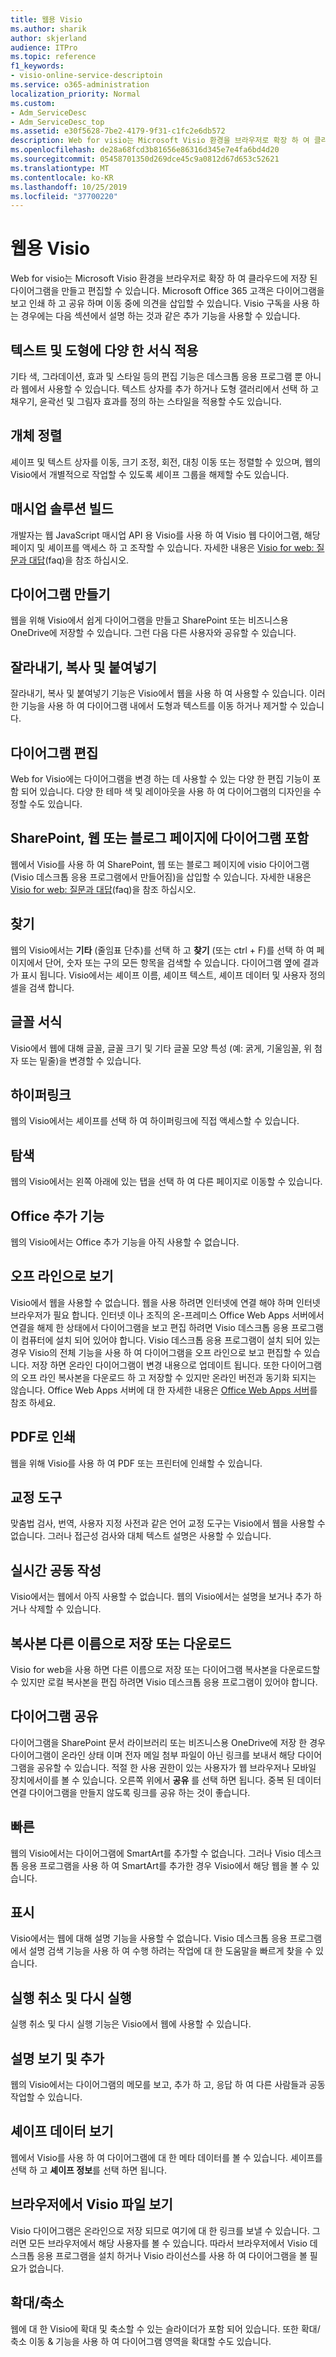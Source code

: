 ```yaml
---
title: 웹용 Visio
ms.author: sharik
author: skjerland
audience: ITPro
ms.topic: reference
f1_keywords:
- visio-online-service-descriptoin
ms.service: o365-administration
localization_priority: Normal
ms.custom:
- Adm_ServiceDesc
- Adm_ServiceDesc_top
ms.assetid: e30f5628-7be2-4179-9f31-c1fc2e6db572
description: Web for visio는 Microsoft Visio 환경을 브라우저로 확장 하 여 클라우드에 저장 된 다이어그램을 만들고 편집할 수 있습니다. Microsoft Office 365 고객은 다이어그램을 보고 인쇄 하 고 공유 하며 이동 중에 의견을 삽입할 수 있습니다.
ms.openlocfilehash: de28a68fcd3b81656e86316d345e7e4fa6bd4d20
ms.sourcegitcommit: 05458701350d269dce45c9a0812d67d653c52621
ms.translationtype: MT
ms.contentlocale: ko-KR
ms.lasthandoff: 10/25/2019
ms.locfileid: "37700220"
---
```

# <a name="visio-for-the-web"></a>웹용 Visio

Web for visio는 Microsoft Visio 환경을 브라우저로 확장 하 여 클라우드에 저장 된 다이어그램을 만들고 편집할 수 있습니다. Microsoft Office 365 고객은 다이어그램을 보고 인쇄 하 고 공유 하며 이동 중에 의견을 삽입할 수 있습니다. Visio 구독을 사용 하는 경우에는 다음 섹션에서 설명 하는 것과 같은 추가 기능을 사용할 수 있습니다.
  
## <a name="apply-rich-formatting-to-text-and-shapes"></a>텍스트 및 도형에 다양 한 서식 적용

기타 색, 그라데이션, 효과 및 스타일 등의 편집 기능은 데스크톱 응용 프로그램 뿐 아니라 웹에서 사용할 수 있습니다. 텍스트 상자를 추가 하거나 도형 갤러리에서 선택 하 고 채우기, 윤곽선 및 그림자 효과를 정의 하는 스타일을 적용할 수도 있습니다.
  
## <a name="arrange-objects"></a>개체 정렬

셰이프 및 텍스트 상자를 이동, 크기 조정, 회전, 대칭 이동 또는 정렬할 수 있으며, 웹의 Visio에서 개별적으로 작업할 수 있도록 셰이프 그룹을 해제할 수도 있습니다.
  
## <a name="build-mashup-solutions"></a>매시업 솔루션 빌드

개발자는 웹 JavaScript 매시업 API 용 Visio를 사용 하 여 Visio 웹 다이어그램, 해당 페이지 및 셰이프를 액세스 하 고 조작할 수 있습니다. 자세한 내용은 [Visio for web: 질문과 대답](https://support.office.com/article/e6647040-2fca-42ec-9fa5-d16a4e39e0ee)(faq)을 참조 하십시오.
  
## <a name="create-diagrams"></a>다이어그램 만들기

웹을 위해 Visio에서 쉽게 다이어그램을 만들고 SharePoint 또는 비즈니스용 OneDrive에 저장할 수 있습니다. 그런 다음 다른 사용자와 공유할 수 있습니다.
  
## <a name="cut-copy-and-paste"></a>잘라내기, 복사 및 붙여넣기

잘라내기, 복사 및 붙여넣기 기능은 Visio에서 웹을 사용 하 여 사용할 수 있습니다. 이러한 기능을 사용 하 여 다이어그램 내에서 도형과 텍스트를 이동 하거나 제거할 수 있습니다.
  
## <a name="edit-diagrams"></a>다이어그램 편집

Web for Visio에는 다이어그램을 변경 하는 데 사용할 수 있는 다양 한 편집 기능이 포함 되어 있습니다. 다양 한 테마 색 및 레이아웃을 사용 하 여 다이어그램의 디자인을 수정할 수도 있습니다.
  
## <a name="embed-diagram-in-a-sharepoint-web-or-blog-page"></a>SharePoint, 웹 또는 블로그 페이지에 다이어그램 포함

웹에서 Visio를 사용 하 여 SharePoint, 웹 또는 블로그 페이지에 visio 다이어그램 (Visio 데스크톱 응용 프로그램에서 만들어짐)을 삽입할 수 있습니다. 자세한 내용은 [Visio for web: 질문과 대답](https://support.office.com/article/e6647040-2fca-42ec-9fa5-d16a4e39e0ee)(faq)을 참조 하십시오.
  
## <a name="find"></a>찾기

웹의 Visio에서는 **기타** (줄임표 단추)를 선택 하 고 **찾기** (또는 ctrl + F)를 선택 하 여 페이지에서 단어, 숫자 또는 구의 모든 항목을 검색할 수 있습니다. 다이어그램 옆에 결과가 표시 됩니다. Visio에서는 셰이프 이름, 셰이프 텍스트, 셰이프 데이터 및 사용자 정의 셀을 검색 합니다.
  
## <a name="font-formatting"></a>글꼴 서식

Visio에서 웹에 대해 글꼴, 글꼴 크기 및 기타 글꼴 모양 특성 (예: 굵게, 기울임꼴, 위 첨자 또는 밑줄)을 변경할 수 있습니다.
  
## <a name="hyperlinks"></a>하이퍼링크

웹의 Visio에서는 셰이프를 선택 하 여 하이퍼링크에 직접 액세스할 수 있습니다.
  
## <a name="navigation"></a>탐색

웹의 Visio에서는 왼쪽 아래에 있는 탭을 선택 하 여 다른 페이지로 이동할 수 있습니다.
  
## <a name="office-add-ins"></a>Office 추가 기능

웹의 Visio에서는 Office 추가 기능을 아직 사용할 수 없습니다.
  
## <a name="offline-viewing"></a>오프 라인으로 보기

Visio에서 웹을 사용할 수 없습니다. 웹을 사용 하려면 인터넷에 연결 해야 하며 인터넷 브라우저가 필요 합니다. 인터넷 이나 조직의 온-프레미스 Office Web Apps 서버에서 연결을 해제 한 상태에서 다이어그램을 보고 편집 하려면 Visio 데스크톱 응용 프로그램이 컴퓨터에 설치 되어 있어야 합니다. Visio 데스크톱 응용 프로그램이 설치 되어 있는 경우 Visio의 전체 기능을 사용 하 여 다이어그램을 오프 라인으로 보고 편집할 수 있습니다. 저장 하면 온라인 다이어그램이 변경 내용으로 업데이트 됩니다. 또한 다이어그램의 오프 라인 복사본을 다운로드 하 고 저장할 수 있지만 온라인 버전과 동기화 되지는 않습니다. Office Web Apps 서버에 대 한 자세한 내용은 [Office Web Apps 서버](https://docs.microsoft.com/webappsserver/how-office-web-apps-work-on-premises-with-sharepoint-2013)를 참조 하세요.
  
## <a name="print-to-pdf"></a>PDF로 인쇄

웹을 위해 Visio를 사용 하 여 PDF 또는 프린터에 인쇄할 수 있습니다.
  
## <a name="proofing-tools"></a>교정 도구

맞춤법 검사, 번역, 사용자 지정 사전과 같은 언어 교정 도구는 Visio에서 웹을 사용할 수 없습니다. 그러나 접근성 검사와 대체 텍스트 설명은 사용할 수 있습니다.
  
## <a name="real-time-co-authoring"></a>실시간 공동 작성

Visio에서는 웹에서 아직 사용할 수 없습니다. 웹의 Visio에서는 설명을 보거나 추가 하거나 삭제할 수 있습니다.
  
## <a name="save-as-or-download-a-copy"></a>복사본 다른 이름으로 저장 또는 다운로드

Visio for web을 사용 하면 다른 이름으로 저장 또는 다이어그램 복사본을 다운로드할 수 있지만 로컬 복사본을 편집 하려면 Visio 데스크톱 응용 프로그램이 있어야 합니다.
  
## <a name="share-a-diagram"></a>다이어그램 공유

다이어그램을 SharePoint 문서 라이브러리 또는 비즈니스용 OneDrive에 저장 한 경우 다이어그램이 온라인 상태 이며 전자 메일 첨부 파일이 아닌 링크를 보내서 해당 다이어그램을 공유할 수 있습니다. 적절 한 사용 권한이 있는 사용자가 웹 브라우저나 모바일 장치에서이를 볼 수 있습니다. 오른쪽 위에서 **공유** 를 선택 하면 됩니다. 중복 된 데이터 연결 다이어그램을 만들지 않도록 링크를 공유 하는 것이 좋습니다.
  
## <a name="smartart"></a>빠른

웹의 Visio에서는 다이어그램에 SmartArt를 추가할 수 없습니다. 그러나 Visio 데스크톱 응용 프로그램을 사용 하 여 SmartArt를 추가한 경우 Visio에서 해당 웹을 볼 수 있습니다.
  
## <a name="tell-me"></a>표시

Visio에서는 웹에 대해 설명 기능을 사용할 수 없습니다. Visio 데스크톱 응용 프로그램에서 설명 검색 기능을 사용 하 여 수행 하려는 작업에 대 한 도움말을 빠르게 찾을 수 있습니다.
  
## <a name="undo-and-redo"></a>실행 취소 및 다시 실행

실행 취소 및 다시 실행 기능은 Visio에서 웹에 사용할 수 있습니다.
  
## <a name="view-and-add-comments"></a>설명 보기 및 추가

 웹의 Visio에서는 다이어그램의 메모를 보고, 추가 하 고, 응답 하 여 다른 사람들과 공동 작업할 수 있습니다. 
  
## <a name="view-shape-data"></a>셰이프 데이터 보기

웹에서 Visio를 사용 하 여 다이어그램에 대 한 메타 데이터를 볼 수 있습니다. 셰이프를 선택 하 고 **셰이프 정보**를 선택 하면 됩니다.
  
## <a name="view-visio-files-in-the-browser"></a>브라우저에서 Visio 파일 보기

Visio 다이어그램은 온라인으로 저장 되므로 여기에 대 한 링크를 보낼 수 있습니다. 그러면 모든 브라우저에서 해당 사용자를 볼 수 있습니다. 따라서 브라우저에서 Visio 데스크톱 응용 프로그램을 설치 하거나 Visio 라이선스를 사용 하 여 다이어그램을 볼 필요가 없습니다.
  
## <a name="zoom"></a>확대/축소

웹에 대 한 Visio에 확대 및 축소할 수 있는 슬라이더가 포함 되어 있습니다. 또한 확대/축소 이동 &amp; 기능을 사용 하 여 다이어그램 영역을 확대할 수도 있습니다.
  
